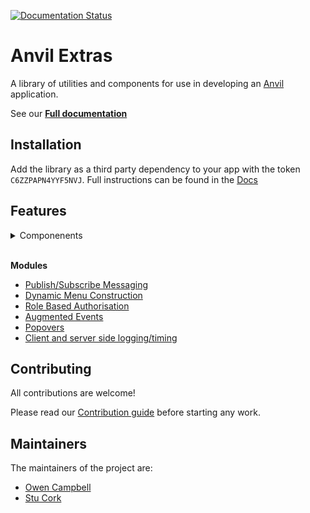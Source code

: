 [![Documentation Status](https://readthedocs.org/projects/anvil-extras/badge/)](https://anvil-extras.readthedocs.io/en/latest/)

# Anvil Extras

A library of utilities and components for use in developing an [Anvil](https://anvil.works) application.

See our **[Full documentation](https://anvil-extras.readthedocs.io/en/latest/)**



## Installation

Add the library as a third party dependency to your app with the token `C6ZZPAPN4YYF5NVJ`.
Full instructions can be found in the [Docs](https://anvil-extras.readthedocs.io/en/latest/guides/installation.html)

## Features



<details>
  <summary>Componenents</summary>

| | |
|-|----|
| Pill Message | ![message_pill](docs/images/message_pill.png) |
| Progress Bars | ![progress bars](images/progress_bars.gif) |
| Auto Refreshing | ![auto refreshing](images/auto_refresh.gif) |
| Tabs | ![tabs](images/tabs.gif) |
| Switch | ![switch](images/switch.gif) |
| Multi Select Dropdown | ![multi select](images/multi_select.gif) |
| Quill Editor | ![quill](images/quill.gif) |
| Sliders | ![sliders](images/sliders.gif) |
| Chips | ![chips](images/chips.gif) |
| Autocomplete | ![auto complete](images/autocomplete.gif) |

</details>

<br>

**Modules**

- [Publish/Subscribe Messaging](https://anvil-extras.readthedocs.io/en/latest/guides/modules/messaging.html)
- [Dynamic Menu Construction](https://anvil-extras.readthedocs.io/en/latest/guides/modules/navigation.html)
- [Role Based Authorisation](https://anvil-extras.readthedocs.io/en/latest/guides/modules/authorisation.html)
- [Augmented Events](https://anvil-extras.readthedocs.io/en/latest/guides/modules/augmentation.html)
- [Popovers ](https://anvil-extras.readthedocs.io/en/latest/guides/modules/popover.html)
- [Client and server side logging/timing ](https://anvil_extras.readthedocs.io/en/latest/guides/modules/utils.html)



## Contributing

All contributions are welcome!

Please read our [Contribution guide](https://anvil-extras.readthedocs.io/en/latest/guides/contributing.html) before starting any work.

## Maintainers

The maintainers of the project are:

- [Owen Campbell](https://github.com/meatballs)
- [Stu Cork](https://github.com/s-cork)
